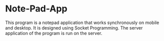 # Note-Pad-App
This program is a notepad application that works synchronously on mobile and desktop. It is designed using Socket Programming. The server application of the program is run on the server.
